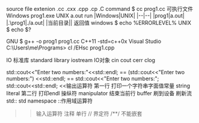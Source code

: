  source file extenion .cc .cxx .cpp .cp .C <compoiler>
 command
 $ cc prog1.cc
 可执行文件 Windows prog1.exe UNIX a.out
 run 
 |Windows|UNIX|
 |--|--|
 |prog1|a.out|
 |.\prog1|./a.out|
 |当前目录||
 返回值 
 windows $ echo %ERRORLEVEL% 
 UNIX $ echo $?

 GNU $ g++ -o prog1 prog1.cc
    C++11 -std=c++0x
Visual Studio C:\Users\me\Programs> cl /EHsc prog1.cpp

IO 标准库 standard library iostream
IO对象 cin cout cerr clog

std::cout<<"Enter two numbers:"<<std::endl;
== (std::cout<<"Enter two numbers:") <<std::endl;
== std::cout<<"Enter two numbers:";
    std::cout<<std::endl;
<<输出运算符
第一行 打印一个字符串字面值常量
string literal
第二行 打印endl 操纵符 manipulator 结束当前行
buffer 刷到设备 刷新流
std:: std namespace
::作用域运算符
>>输入运算符
注释
单行 //
界定符 /**/ 不能嵌套